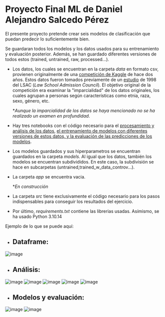 # **Proyecto Final ML de Daniel Alejandro Salcedo Pérez**

El presente proyecto pretende crear seis modelos de clasificación que puedan predecir lo suficientemente bien. 

Se guardaran todos los modelos y los datos usados para su entrenamiento y evaluación posterior. Además, se han guardado diferentes versiones de todos estos (trained, untrained, raw, processed...).

+ Los datos, los cuales se encuentran en la carpeta *data* en formato csv, provienen originalmente de una [competición de Kaggle](https://www.kaggle.com/datasets/danofer/law-school-admissions-bar-passage/data "Title") de hace dos años. Estos datos fueron tomados previamente de un [estudio](/docs/LSAC%20National%20Longitudinal%20Bar%20Passage%20Study%20by%20Linda%20F.%20Wightman.pdf) de 1998 del LSAC (*Law School Admission Council*). El objetivo original de la competición era examinar la "imparcialidad" de los datos originales, los cuales agrupan a personas según características como etnia, raza, sexo, género, etc. 

    **Aunque la imparcialidad de los datos se haya mencionado no se ha realizado un examen en profundidad*.

+ Hay tres notebooks con el código necesario para el [procesamiento y análisis de los datos](/notebooks/EXPLORAR%20DATOS-LIMPIEZAEDA.ipynb), [el entrenamiento de modelos con diferentes versiones de estos datos, y la evaluación de las predicciones de los modelos](/notebooks/DIVISION%20TRAIN%20Y%20TEST-OVERSAMPLING-SELECCION%20MODELO.ipynb).

+ Los modelos guardados y sus hiperparametros se encuentran guardados en la carpeta *models*. Al igual que los datos, también los modelos se encuentran subdivididos. En este caso, la subdivisión se hace en subcarpetas (untrained,trained_w_data_controv...).

+ La carpeta *app* se encuentra vacia.

    **En construcción*

+ La carpeta *src* tiene exclusivamente el código necesario para los pasos indispensables para conseguir los resultados del ejercicio.

+ Por último, *requirements.txt* contiene las librerias usadas. Asímismo, se ha usado Python 3.10.14


Ejemplo de lo que se puede aquí:

+ ## Dataframe:
![image](https://github.com/alejokawaii/DanielAlejandroSalcedoPerez_proyecto_final_ML/blob/main/images/intro.png)
+ ## Análisis:
![image](https://github.com/alejokawaii/DanielAlejandroSalcedoPerez_proyecto_final_ML/blob/main/images/plot_1.png)
![image](https://github.com/alejokawaii/DanielAlejandroSalcedoPerez_proyecto_final_ML/blob/main/images/plot_2.png)
![image](https://github.com/alejokawaii/DanielAlejandroSalcedoPerez_proyecto_final_ML/blob/main/images/plot_3.png)
![image](https://github.com/alejokawaii/DanielAlejandroSalcedoPerez_proyecto_final_ML/blob/main/images/plot_4.png)
![image](https://github.com/alejokawaii/DanielAlejandroSalcedoPerez_proyecto_final_ML/blob/main/images/plot_5.png)
+ ## Modelos y evaluación:
![image](https://github.com/alejokawaii/DanielAlejandroSalcedoPerez_proyecto_final_ML/blob/main/images/plot_6.png)
![image](https://github.com/alejokawaii/DanielAlejandroSalcedoPerez_proyecto_final_ML/blob/main/images/plot_7.png)
